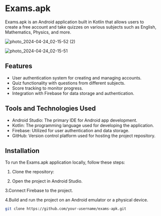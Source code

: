 # Exams.apk

Exams.apk is an Android application built in Kotlin that allows users to create a free account and take quizzes on various subjects such as English, Mathematics, Physics, and more.

![photo_2024-04-24_02-15-52 (2)](https://github.com/Akshitjha172/Exams-app/assets/120534192/7a71a42e-5816-435b-806a-c6551d63f7be)

![photo_2024-04-24_02-15-51](https://github.com/Akshitjha172/Exams-app/assets/120534192/2188b189-cc9b-4547-a5f0-45cbe055beb8)


## Features

- User authentication system for creating and managing accounts.
- Quiz functionality with questions from different subjects.
- Score tracking to monitor progress.
- Integration with Firebase for data storage and authentication.

## Tools and Technologies Used

- Android Studio: The primary IDE for Android app development.
- Kotlin: The programming language used for developing the application.
- Firebase: Utilized for user authentication and data storage.
- GitHub: Version control platform used for hosting the project repository.

## Installation

To run the Exams.apk application locally, follow these steps:

1. Clone the repository:

2. Open the project in Android Studio.
   
3.Connect Firebase to the project.

4.Build and run the project on an Android emulator or a physical device.

```bash
git clone https://github.com/your-username/exams-apk.git
